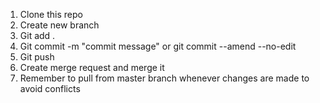 1. Clone this repo
2. Create new branch
3. Git add .
4. Git commit -m "commit message" or git commit --amend --no-edit
5. Git push 
6. Create merge request and merge it
7. Remember to pull from master branch whenever changes are made to avoid conflicts
